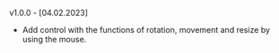 v1.0.0 - [04.02.2023]

- Add control with the functions of rotation, movement and resize by using the mouse.